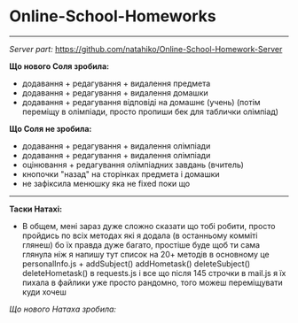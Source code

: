 # Online-School-Homeworks
---
*Server part:* https://github.com/natahiko/Online-School-Homework-Server


**Що нового Соля зробила:**

- додавання + редагування + видалення предмета
- додавання + редагування + видалення домашки
- додавання + редагування відповіді на домашнє (учень) (потім переміщу в олімпіади, просто пропиши бек для таблички олімпіад)

**Що Соля не зробила:**
- додавання + редагування + видалення олімпіади
- додавання + редагування + видалення олімпіади
- оцінювання + редагування олімпіадних завдань (вчитель)
- кнопочки "назад" на сторінках предмета і домашки
- не зафіксила менюшку яка не fixed поки що
---

**Таски Натахі:**

- В общем, мені зараз дуже сложно сказати що тобі робити, просто пройдись по всіх методах які я додала (в останньому комміті глянеш)
бо їх правда дуже багато, простіше буде щоб ти сама глянула ніж я напишу тут список на 20+ методів
в основному це personalInfo.js + addSubject() addHometask() deleteSubject() deleteHometask() в requests.js 
і все що після 145 строчки в mail.js
я їх пихала в файлики уже просто рандомно, того можеш переміщувати куди хочеш


*Що нового Натаха зробила:*
